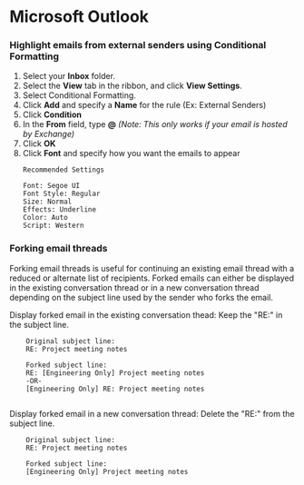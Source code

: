 # Microsoft Outlook

### Highlight emails from external senders using Conditional Formatting
1. Select your **Inbox** folder.
2. Select the **View** tab in the ribbon, and click **View Settings**.
3. Select Conditional Formatting.
4. Click **Add** and specify a **Name** for the rule (Ex: External Senders)
5. Click **Condition**
6. In the **From** field, type **@** _(Note: This only works if your email is hosted by Exchange)_
7. Click **OK**
8. Click **Font** and specify how you want the emails to appear
    ```
    Recommended Settings

    Font: Segoe UI
    Font Style: Regular
    Size: Normal
    Effects: Underline
    Color: Auto
    Script: Western
    ```

### Forking email threads
Forking email threads is useful for continuing an existing email thread with a reduced or alternate list of recipients. Forked emails can either be displayed in the existing conversation thread or in a new conversation thread depending on the subject line used by the sender who forks the email.

Display forked email in the existing conversation thead:
Keep the "RE:" in the subject line.
```
    Original subject line:
    RE: Project meeting notes
    
    Forked subject line:
    RE: [Engineering Only] Project meeting notes
    -OR-
    [Engineering Only] RE: Project meeting notes
    
```

Display forked email in a new conversation thread:
Delete the "RE:" from the subject line.
```
    Original subject line:
    RE: Project meeting notes
    
    Forked subject line:
    [Engineering Only] Project meeting notes
```
